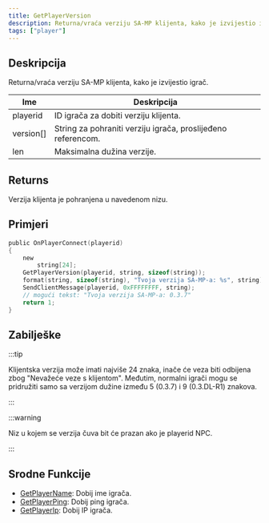 ```yaml
---
title: GetPlayerVersion
description: Returna/vraća verziju SA-MP klijenta, kako je izvijestio igrač.
tags: ["player"]
---
```


## Deskripcija

Returna/vraća verziju SA-MP klijenta, kako je izvijestio igrač.

| Ime       | Deskripcija                                                  |
| --------- | ------------------------------------------------------------ |
| playerid  | ID igrača za dobiti verziju klijenta.                        |
| version[] | String za pohraniti verziju igrača, proslijeđeno referencom. |
| len       | Maksimalna dužina verzije.                                   |

## Returns

Verzija klijenta je pohranjena u navedenom nizu.

## Primjeri

```c
public OnPlayerConnect(playerid)
{
    new
        string[24];
    GetPlayerVersion(playerid, string, sizeof(string));
    format(string, sizeof(string), "Tvoja verzija SA-MP-a: %s", string);
    SendClientMessage(playerid, 0xFFFFFFFF, string);
    // mogući tekst: "Tvoja verzija SA-MP-a: 0.3.7"
    return 1;
}
```

## Zabilješke

:::tip

Klijentska verzija može imati najviše 24 znaka, inače će veza biti odbijena zbog "Nevažeće veze s klijentom". Međutim, normalni igrači mogu se pridružiti samo sa verzijom dužine između 5 (0.3.7) i 9 (0.3.DL-R1) znakova.

:::

:::warning

Niz u kojem se verzija čuva bit će prazan ako je playerid NPC.

:::

## Srodne Funkcije

- [GetPlayerName](GetPlayerName): Dobij ime igrača.
- [GetPlayerPing](GetPlayerPing): Dobij ping igrača.
- [GetPlayerIp](GetPlayerIp): Dobij IP igrača.
